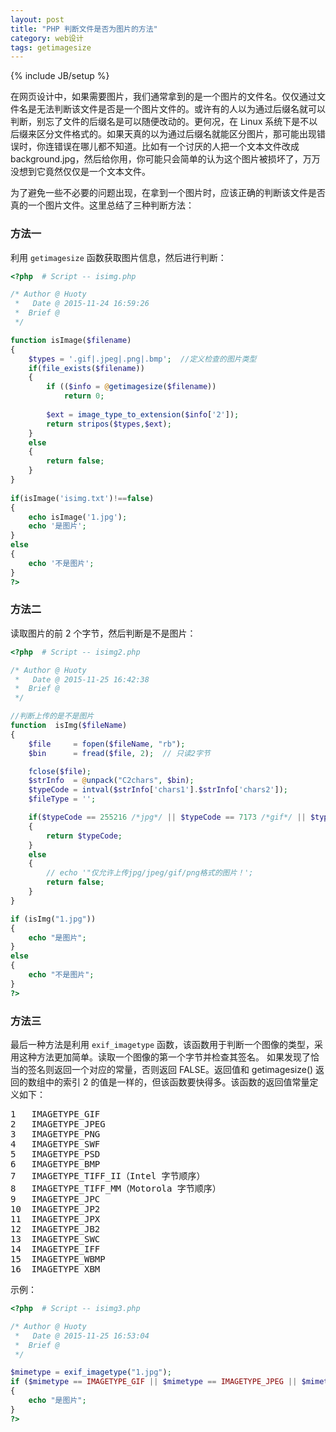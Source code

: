 ```yaml
---
layout: post
title: "PHP 判断文件是否为图片的方法"
category: web设计
tags: getimagesize
---
```

{% include JB/setup %}

在网页设计中，如果需要图片，我们通常拿到的是一个图片的文件名。仅仅通过文件名是无法判断该文件是否是一个图片文件的。或许有的人以为通过后缀名就可以判断，别忘了文件的后缀名是可以随便改动的。更何况，在 Linux 系统下是不以后缀来区分文件格式的。如果天真的以为通过后缀名就能区分图片，那可能出现错误时，你连错误在哪儿都不知道。比如有一个讨厌的人把一个文本文件改成 background.jpg，然后给你用，你可能只会简单的认为这个图片被损坏了，万万没想到它竟然仅仅是一个文本文件。

为了避免一些不必要的问题出现，在拿到一个图片时，应该正确的判断该文件是否真的一个图片文件。这里总结了三种判断方法：

### 方法一

利用 `getimagesize` 函数获取图片信息，然后进行判断：

```php
<?php  # Script -- isimg.php

/* Author @ Huoty
 *   Date @ 2015-11-24 16:59:26
 *  Brief @ 
 */

function isImage($filename)
{
    $types = '.gif|.jpeg|.png|.bmp';  //定义检查的图片类型
    if(file_exists($filename))
    {
        if (($info = @getimagesize($filename))
            return 0;
        
        $ext = image_type_to_extension($info['2']);
        return stripos($types,$ext);
    }
    else
    {
        return false;
    }
}
 
if(isImage('isimg.txt')!==false)
{
    echo isImage('1.jpg');
    echo '是图片';
}
else
{
    echo '不是图片';
}
?>
```

### 方法二

读取图片的前 2 个字节，然后判断是不是图片：

```php
<?php  # Script -- isimg2.php

/* Author @ Huoty
 *   Date @ 2015-11-25 16:42:38
 *  Brief @ 
 */

//判断上传的是不是图片 
function  isImg($fileName)
{ 
    $file     = fopen($fileName, "rb"); 
    $bin      = fread($file, 2);  // 只读2字节 

    fclose($file); 
    $strInfo  = @unpack("C2chars", $bin); 
    $typeCode = intval($strInfo['chars1'].$strInfo['chars2']); 
    $fileType = ''; 

    if($typeCode == 255216 /*jpg*/ || $typeCode == 7173 /*gif*/ || $typeCode == 13780 /*png*/) 
    { 
        return $typeCode; 
    }
    else
    { 
        // echo '"仅允许上传jpg/jpeg/gif/png格式的图片！'; 
        return false; 
    } 
} 

if (isImg("1.jpg"))
{
    echo "是图片";
}
else
{
    echo "不是图片";
}
?>
```

### 方法三

最后一种方法是利用 `exif_imagetype` 函数，该函数用于判断一个图像的类型，采用这种方法更加简单。读取一个图像的第一个字节并检查其签名。 如果发现了恰当的签名则返回一个对应的常量，否则返回 FALSE。返回值和 getimagesize() 返回的数组中的索引 2 的值是一样的，但该函数要快得多。该函数的返回值常量定义如下：

<pre>
1 	IMAGETYPE_GIF
2 	IMAGETYPE_JPEG
3 	IMAGETYPE_PNG
4 	IMAGETYPE_SWF
5 	IMAGETYPE_PSD
6 	IMAGETYPE_BMP
7 	IMAGETYPE_TIFF_II（Intel 字节顺序）
8 	IMAGETYPE_TIFF_MM（Motorola 字节顺序）
9 	IMAGETYPE_JPC
10 	IMAGETYPE_JP2
11 	IMAGETYPE_JPX
12 	IMAGETYPE_JB2
13 	IMAGETYPE_SWC
14 	IMAGETYPE_IFF
15 	IMAGETYPE_WBMP
16 	IMAGETYPE_XBM
</pre>

示例：

```php
<?php  # Script -- isimg3.php

/* Author @ Huoty
 *   Date @ 2015-11-25 16:53:04
 *  Brief @ 
 */

$mimetype = exif_imagetype("1.jpg");
if ($mimetype == IMAGETYPE_GIF || $mimetype == IMAGETYPE_JPEG || $mimetype == IMAGETYPE_PNG || $mimetype == IMAGETYPE_BMP)
{
    echo "是图片";
}
?>
```
